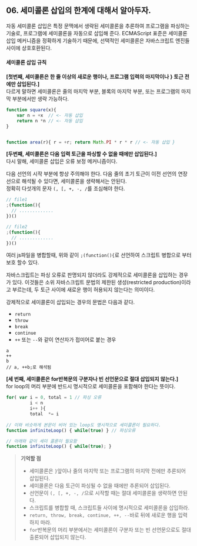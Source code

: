 ## 06. 세미콜론 삽입의 한계에 대해서 알아두자.
자동 세미콜론 삽입은 특정 문맥에서 생략된 세미콜론을 추론하여 프로그램을 파싱하는 기술로, 프로그램에 세미콜론을 자동으로 삽입해 준다. ECMAScript 표준은 세미콜론 삽입 메커니즘을 정확하게 기술하기 때문에, 선택적인 세미콜론은 자바스크립트 엔진들 사이에 상호호환된다.

#### 세미콜론 삽입 규칙
__[첫번째, 세미콜론은 한 줄 이상의 새로운 행이나, 프로그램 입력의 마지막이나 } 토근 전에만 삽입된다.]<br/>__
다르게 말하면 세미콜론은 줄의 마지막 부분, 블록의 마지막 부분, 또는 프로그램의 마지막 부분에서만 생략 가능하다.
```js
function square(x){
	var n = +x  // <- 자동 삽입
	return n *n // <- 자동 삽입
}


function area(r){ r = +r; return Math.PI * r * r // <- 자동 삽입 }

```


__[두번째, 세미콜론은 다음 입력 토근을 파싱할 수 없을 때에만 삽입된다.]<br/>__
다시 말해, 세미콜론 삽입은 오류 보정 메커니즘이다.

다음 선언의 시작 부분에 항상 주의해야 한다. 다음 줄의 초기 토근이 이전 선언의 연장선으로 해석될 수 있다면, 세미콜론을 생략해서는 안된다.<br/>
정확히 다섯개의 문자 ```(, [, +, -, /```를 조심해야 한다.

```js
// file1
;(function(){
  // .............
})()

// file2
;(function(){
  // .............
})()
```

여러 js파일을 병합할때, 위와 같이 ```;(function(){```로 선언하여 스크립트 병합으로 부터 보호 할수 있다.


자바스크립트는 파싱 오류로 판명되지 않더라도 강제적으로 세미콜론을 삽입하는 경우가 있다. 이것들은 소위 자바스크립트 문법의 제한된 생성(restricted production)이라고 부르는데, 두 토근 사이에 새로운 행이 허용되지 않는다는 의미이다.

강제적으로 세미콜론이 삽입되는 경우의 문법은 다음과 같다.

* ```return ```
* ```throw ```
* ```break ```
* ```continue ```
* ```++``` 또는 ```--```와 같이 연산자가 접미어로 붙는 경우
```
a
++
b
// a, ++b;로 해석됨
```

__[세 번째, 세미콜론은 for반복문의 구분자나 빈 선언문으로 절대 삽입되지 않는다.]<br/>__
for loop의 머리 부분에 반드시 명시적으로 세미콜론을 포함해야 한다는 뜻이다.
```js
for( var i = 0, total = 1 // 파싱 오류
		 i < n
		 i++ ){
		 total  *= i
		 
// 이와 비슷하게 본문이 비어 있는 loop도 명시적으로 세미콜론이 필요하다.
function infiniteLoop() { while(true) } // 파싱오류

// 아래와 같이 세미 콜론이 필요함
function infiniteLoop() { while(true); }

```
> __기억할 점__
> * 세미콜론은 ```}```앞이나 줄의 마지막 또는 프로그램의 마지막 전에만 추론되어 삽입된다.
> * 세미콜론은 다음 토근이 파싱될 수 없을 때에만 추론되어 삽입된다.
> * 선언문이 ```(, [, +, -, /```으로 시작할 때는 절대 세미콜론을 생략하면 안된다.
> * 스크립트를 병합할 때, 스크립트들 사이에 명시적으로 세미콜론을 삽입하라.
> * ```return, throw, break, continue, ++, --```바로 뒤에 새로운 행을 입력하지 마라.
> * ```for```반복문의 머리 부분에서는 세미콜론이 구분자 또는 빈 선언문으로도 절대 출론되어 삽입되지 않는다.